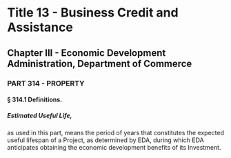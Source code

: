 
# Title 13 - Business Credit and Assistance
## Chapter III - Economic Development Administration, Department of Commerce
### PART 314 - PROPERTY
#### § 314.1 Definitions.
##### Estimated Useful Life,

as used in this part, means the period of years that constitutes the expected useful lifespan of a Project, as determined by EDA, during which EDA anticipates obtaining the economic development benefits of its Investment.
